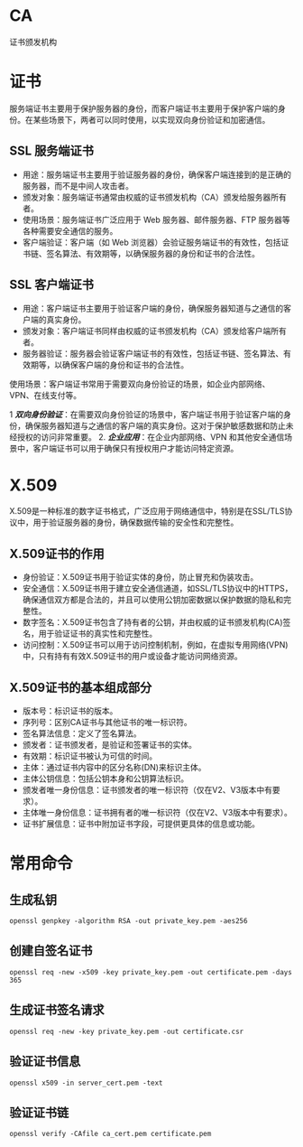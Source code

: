 
# CA
证书颁发机构

# 证书
服务端证书主要用于保护服务器的身份，而客户端证书主要用于保护客户端的身份。在某些场景下，两者可以同时使用，以实现双向身份验证和加密通信。

## SSL 服务端证书
* 用途：服务端证书主要用于验证服务器的身份，确保客户端连接到的是正确的服务器，而不是中间人攻击者。
* 颁发对象：服务端证书通常由权威的证书颁发机构（CA）颁发给服务器所有者。
* 使用场景：服务端证书广泛应用于 Web 服务器、邮件服务器、FTP 服务器等各种需要安全通信的服务。
* 客户端验证：客户端（如 Web 浏览器）会验证服务端证书的有效性，包括证书链、签名算法、有效期等，以确保服务器的身份和证书的合法性。

## SSL 客户端证书
* 用途：客户端证书主要用于验证客户端的身份，确保服务器知道与之通信的客户端的真实身份。
* 颁发对象：客户端证书同样由权威的证书颁发机构（CA）颁发给客户端所有者。
* 服务器验证：服务器会验证客户端证书的有效性，包括证书链、签名算法、有效期等，以确保客户端的身份和证书的合法性。

使用场景：客户端证书常用于需要双向身份验证的场景，如企业内部网络、VPN、在线支付等。

1 ***双向身份验证***：在需要双向身份验证的场景中，客户端证书用于验证客户端的身份，确保服务器知道与之通信的客户端的真实身份。这对于保护敏感数据和防止未经授权的访问非常重要。
2. ***企业应用***：在企业内部网络、VPN 和其他安全通信场景中，客户端证书可以用于确保只有授权用户才能访问特定资源。

# X.509
X.509是一种标准的数字证书格式，广泛应用于网络通信中，特别是在SSL/TLS协议中，用于验证服务器的身份，确保数据传输的安全性和完整性。

## X.509证书的作用
* 身份验证：X.509证书用于验证实体的身份，防止冒充和伪装攻击。
* 安全通信：X.509证书用于建立安全通信通道，如SSL/TLS协议中的HTTPS，确保通信双方都是合法的，并且可以使用公钥加密数据以保护数据的隐私和完整性。
* 数字签名：X.509证书包含了持有者的公钥，并由权威的证书颁发机构(CA)签名，用于验证证书的真实性和完整性。
* 访问控制：X.509证书可以用于访问控制机制，例如，在虚拟专用网络(VPN)中，只有持有有效X.509证书的用户或设备才能访问网络资源。

## X.509证书的基本组成部分
* 版本号：标识证书的版本。
* 序列号：区别CA证书与其他证书的唯一标识符。
* 签名算法信息：定义了签名算法。
* 颁发者：证书颁发者，是验证和签署证书的实体。
* 有效期：标识证书被认为可信的时间。
* 主体：通过证书内容中的区分名称(DN)来标识主体。
* 主体公钥信息：包括公钥本身和公钥算法标识。
* 颁发者唯一身份信息：证书颁发者的唯一标识符（仅在V2、V3版本中有要求）。
* 主体唯一身份信息：证书拥有者的唯一标识符（仅在V2、V3版本中有要求）。
* 证书扩展信息：证书中附加证书字段，可提供更具体的信息或功能。


# 常用命令

## 生成私钥
```
openssl genpkey -algorithm RSA -out private_key.pem -aes256
```

## 创建自签名证书
```
openssl req -new -x509 -key private_key.pem -out certificate.pem -days 365
```

## 生成证书签名请求
```
openssl req -new -key private_key.pem -out certificate.csr
```

## 验证证书信息
```
openssl x509 -in server_cert.pem -text
```

## 验证证书链
```
openssl verify -CAfile ca_cert.pem certificate.pem
```
